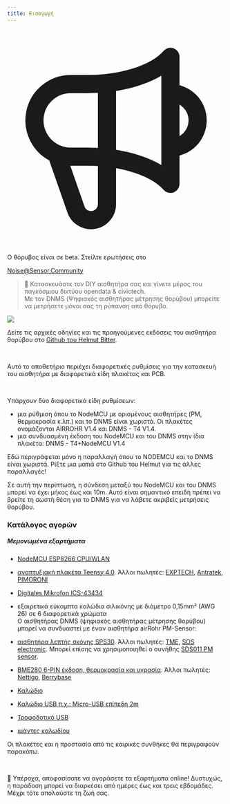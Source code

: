 ```yaml
---
title: Εισαγωγή
---
```


<div class="max-w-screen-xl mx-auto pt-5">
    <div class="p-2 rounded-lg bg-indigo-100 shadow-lg sm:p-3">
    <div class="flex items-center">
          <span class="p-2 rounded-lg bg-indigo-500">
            <svg class="h-8 w-8 text-white" fill="none" viewBox="0 0 24 24" stroke="currentColor">
              <path stroke-linecap="round" stroke-linejoin="round" stroke-width="2" d="M11 5.882V19.24a1.76 1.76 0 01-3.417.592l-2.147-6.15M18 13a3 3 0 100-6M5.436 13.683A4.001 4.001 0 017 6h1.832c4.1 0 7.625-1.234 9.168-3v14c-1.543-1.766-5.067-3-9.168-3H7a3.988 3.988 0 01-1.564-.317z" />
            </svg>
          </span>
      <div class="flex flex-wrap">
        <div class="flex-wrap flex">
          <p class="pt-1 text-indigo-700 font-medium">
             Ο θόρυβος είναι σε beta. Στείλτε ερωτήσεις στο</p>
        <a href="mailto:Noise@Sensor.Community" class="ml-1 font-medium underline text-white hover:text-yellow-600">
                Noise@Sensor.Community</a>
        </div>
         </div>
    </div>
  </div>
</div>


> 🚧 Κατασκευάστε τον DIY αισθητήρα σας και γίνετε μέρος του παγκόσμιου δικτύου opendata & civictech. <br> Με τον DNMS (Ψηφιακός αισθητήρας μέτρησης θορύβου) μπορείτε να μετρήσετε μόνοι σας τη ρύπανση από θόρυβο.

<img src="../docs/dnms/dnms-noise-measuring-sensor-kit.jpg" style="display: block; margin: 1em 0" loading="lazy"/>


Δείτε τις αρχικές οδηγίες και τις προηγούμενες εκδόσεις του αισθητήρα θορύβου στο [Github του Helmut Bitter](https://github.com/hbitter/DNMS/tree/master/Manual).

<br>

Αυτό το αποθετήριο περιέχει διαφορετικές ρυθμίσεις για την κατασκευή του αισθητήρα με διαφορετικά είδη πλακέτας και PCB.

<br>

Υπάρχουν δύο διαφορετικά είδη ρυθμίσεων:

* μια ρύθμιση όπου το NodeMCU με ορισμένους αισθητήρες (PM, θερμοκρασία κ.λπ.) και το DNMS είναι χωριστά. Οι πλακέτες ονομάζονται AIRROHR V1.4 και DNMS - T4 V1.4.
* μια συνδυασμένη έκδοση του NodeMCU και του DNMS στην ίδια πλακέτα: DNMS - T4+NodeMCU V1.4

Εδώ περιγράφεται μόνο η παραλλαγή όπου το NODEMCU και το DNMS είναι χωριστά. Ρίξτε μια ματιά στο Github του Helmut για τις άλλες παραλλαγές!

Σε αυτή την περίπτωση, η σύνδεση μεταξύ του NodeMCU και του DNMS μπορεί να έχει μήκος έως και 10m. Αυτό είναι σημαντικό επειδή πρέπει να βρείτε τη σωστή θέση για το DNMS για να λάβετε ακριβείς μετρήσεις θορύβου.

### Κατάλογος αγορών

##### Μεμονωμένα εξαρτήματα
* [NodeMCU ESP8266 CPU/WLAN](https://www.aliexpress.com/wholesale?groupsort=1&SortType=price_asc&SearchText=nodemcu+v3+esp8266+ch340)
* [αναπτυξιακή πλακέτα Teensy 4.0](https://www.pjrc.com/store/teensy40.html). Άλλοι πωλητές: [EXPTECH](https://www.exp-tech.de/plattformen/teensy/9596/teensy-4.0-development-board), [Antratek](https://www.antratek.de/teensy-4-0), [PIMORONI](https://shop.pimoroni.com/products/teensy-4-0-development-board)
* [Digitales Mikrofon ICS-43434](https://www.tindie.com/products/onehorse/ics43434-i2s-digital-microphone/)
* εξαιρετικά εύκαμπτα καλώδια σιλικόνης με διάμετρο 0,15mm² (AWG 26) σε 6 διαφορετικά χρώματα
  <br>
  Ο αισθητήρας DNMS (ψηφιακός αισθητήρας μέτρησης θορύβου) μπορεί να συνδυαστεί με έναν αισθητήρα airRohr PM-Sensor:

* [αισθητήρα λεπτής σκόνης SPS30](https://www.sparkfun.com/products/15103). Άλλοι πωλητές: [TME](https://www.tme.eu/de/details/sps30/gassensoren/sensirion/1-101638-10/?brutto=1), [SOS electronic](https://www.soselectronic.de/products/sensirion/sps30-2-304234). Μπορεί επίσης να χρησιμοποιηθεί ο συνήθης [SDS011 PM sensor](https://de.aliexpress.com/wholesale?catId=0&initiative_id=AS_20200813122806&SearchText=sds011).
* [BME280 6-PIN έκδοση, θερμοκρασία και υγρασία](https://www.aliexpress.com/wholesale?catId=0&initiative_id=SB_20200308040440&SearchText=bme280+-5V+%2B3.3V). Άλλοι πωλητές: [Nettigo](https://nettigo.eu/products/module-pressure-humidity-and-temperature-sensor-bosch-bme280), [Berrybase](https://www.berrybase.de/sensoren-module/feuchtigkeit/gy-bme280-breakout-board-3in1-sensor-f-252-r-temperatur-luftfeuchtigkeit-und-luftdruck?c=92)
* [Καλώδιο](http://www.aliexpress.com/wholesale?groupsort=1&SortType=price_asc&SearchText=Dupont+καλώδιο+20cm+γυναίκα-θηλυκό)
* [Καλώδιο USB π.χ.: Micro-USB επίπεδη 2m](https://www.aliexpress.com/wholesale?catId=0&initiative_id=SB_20200308040708&SearchText=micro+usb+πλακέ+καλώδιο+2m)
* [Τροφοδοτικό USB](https://www.aliexpress.com/wholesale?catId=0&initiative_id=SB_20200308040834&SearchText=single+micro+usb+eu+power+supply)
* [ιμάντες καλωδίου](https://www.aliexpress.com/wholesale?catId=0&initiative_id=SB_20200308040852&SearchText=cable+ιμάντες)

Οι πλακέτες και η προστασία από τις καιρικές συνθήκες θα περιγραφούν παρακάτω.

<br>

🙌 Υπέροχα, αποφασίσατε να αγοράσετε τα εξαρτήματα online!
Δυστυχώς, η παράδοση μπορεί να διαρκέσει από ημέρες έως και τρεις εβδομάδες.
Μέχρι τότε απολαύστε τη ζωή σας️.

